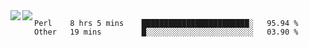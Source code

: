 <a href="https://github.com/anuraghazra/github-readme-stats">
  <img align="left" src="https://github-readme-stats.vercel.app/api?username=kfly8&count_private=true&show_icons=true&theme=calm" />
</a>
<a href="https://github.com/anuraghazra/github-readme-stats">
  <img align="left" src="https://github-readme-stats.vercel.app/api/top-langs/?username=kfly8&theme=calm&hide=HTML&exclude_repo=is3q-cr" />
</a>

<!--START_SECTION:waka-->
```text
Perl    8 hrs 5 mins    ████████████████████████░   95.94 % 
Other   19 mins         █░░░░░░░░░░░░░░░░░░░░░░░░   03.90 % 
```
<!--END_SECTION:waka-->
